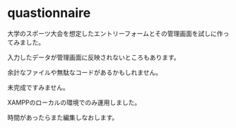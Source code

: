 # quastionnaire
大学のスポーツ大会を想定したエントリーフォームとその管理画面を試しに作ってみました。

入力したデータが管理画面に反映されないところもあります。

余計なファイルや無駄なコードがあるかもしれません。

未完成ですみません。

XAMPPのローカルの環境でのみ運用しました。

時間があったらまた編集しなおします。
